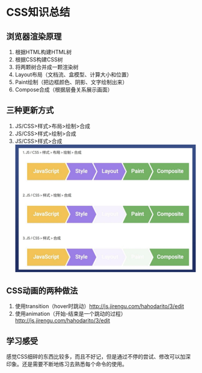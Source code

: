 # CSS知识总结

## 浏览器渲染原理
1. 根据HTML构建HTML树
2. 根据CSS构建CSS树
3. 将两颗树合并成一颗渲染树
4. Layout布局（文档流、盒模型、计算大小和位置）
5. Paint绘制（把边框颜色、阴影、文字绘制出来）
6. Compose合成（根据层叠关系展示画面）

## 三种更新方式
1. JS/CSS>样式>布局>绘制>合成
2. JS/CSS>样式>绘制>合成
3. JS/CSS>样式>合成
![更新图](2.jpg)
## CSS动画的两种做法
1. 使用transition（hover时跳动）http://js.jirengu.com/hahodarito/3/edit
2. 使用animation（开始-结束是一个跳动的过程）http://js.jirengu.com/hahodarito/3/edit

## 学习感受
感觉CSS细碎的东西比较多，而且不好记，但是通过不停的尝试、修改可以加深印象。还是需要不断地练习去熟悉每个命令的使用。
